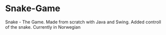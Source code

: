 # Snake-Game
Snake - The Game. Made from scratch with Java and Swing. Added controll of the snake.
Currently in Norwegian
